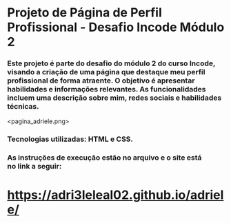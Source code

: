 # Projeto de Página de Perfil Profissional - Desafio Incode Módulo 2

### Este projeto é parte do desafio do módulo 2 do curso Incode, visando a criação de uma página que destaque meu perfil profissional de forma atraente. O objetivo é apresentar habilidades e informações relevantes. As funcionalidades incluem uma descrição sobre mim, redes sociais e habilidades técnicas. 

<pagina_adriele.png>

### Tecnologias utilizadas: HTML e CSS.


### As instruções de execução estão no arquivo e o site está no link a seguir:

# https://adri3leleal02.github.io/adriele/ 
